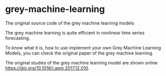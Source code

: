# grey-machine-learning
The original source code of the grey machine learning models

The grey machine learning is quite efficient in nonlinear time series forecasting.

To know what it is, how to use implement your own Grey Machine Learning Models, you can check the original paper of the grey machine learning. 

The original studies of the grey machine learning model are shown online https://doi.org/10.1016/j.apm.2017.12.010.

